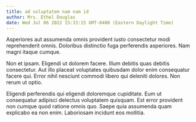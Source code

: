 ```yaml
---
title: ad voluptatem nam nam id
author: Mrs. Ethel Douglas
date: Wed Jul 06 2022 15:33:15 GMT-0400 (Eastern Daylight Time)
---
```

Asperiores aut assumenda omnis provident iusto consectetur modi reprehenderit omnis. Doloribus distinctio fuga perferendis asperiores. Nam magni itaque cumque.

 Non et ipsam. Eligendi ut dolorem facere. Illum debitis quas debitis consectetur. Aut illo placeat voluptates quibusdam dolor enim consequatur facere qui. Error nihil nesciunt commodi libero qui deleniti dolores. Non rerum ut optio.

 Eligendi perferendis qui eligendi doloremque cupiditate. Eum ut consequatur adipisci delectus voluptatem quisquam. Est error provident non cumque quod ratione omnis quo. Saepe quia assumenda quam explicabo ea non enim. Laboriosam incidunt eos mollitia.